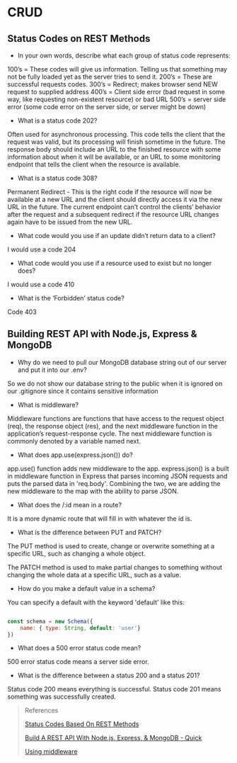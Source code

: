 # CRUD

## Status Codes on REST Methods

- In your own words, describe what each group of status code represents:

100’s = These codes will give us information. Telling us that something may not be fully loaded yet as the server tries to send it.
200’s = These are successful requests codes. 
300’s = Redirect; makes browser send NEW request to supplied address
400’s = Client side error (bad request in some way, like  requesting non-existent resource) or bad URL
500’s = server side error (some code error on the server side, or server might be down)


- What is a status code 202?

Often used for asynchronous processing. This code tells the client that the request was valid, but its processing will finish sometime in the future. The response body should include an URL to the finished resource with some information about when it will be available, or an URL to some monitoring endpoint that tells the client when the resource is available.

- What is a status code 308?

Permanent Redirect - This is the right code if the resource will now be available at a new URL and the client should directly access it via the new URL in the future. The current endpoint can’t control the clients’ behavior after the request and a subsequent redirect if the resource URL changes again have to be issued from the new URL.


- What code would you use if an update didn’t return data to a client?

I would use a code 204

- What code would you use if a resource used to exist but no longer does?

I would use a code 410

- What is the ‘Forbidden’ status code?

Code 403

## Building REST API with Node.js, Express & MongoDB


- Why do we need to pull our MongoDB database string out of our server and put it into our .env?

So we do not show our database string to the public when it is ignored on our .gitignore since it contains sensitive information

- What is middleware?

Middleware functions are functions that have access to the request object (req), the response object (res), and the next middleware function in the application’s request-response cycle. The next middleware function is commonly denoted by a variable named next.

- What does app.use(express.json()) do?

app.use() function adds new middleware to the app. express.json() is a built in middleware function in Express that parses incoming JSON requests and puts the parsed data in 'req.body'. Combining the two, we are adding the new middleware to the map with the ability to parse JSON. 

- What does the /:id mean in a route?

It is a more dynamic route that will fill in with whatever the id is.

- What is the difference between PUT and PATCH?

The PUT method is used to create, change or overwrite something at a specific URL, such as changing a whole object.

The PATCH method is used to make partial changes to something without changing the whole data at a specific URL, such as a value. 

- How do you make a default value in a schema?

You can specify a default with the keyword 'default' like this:

```javascript

const schema = new Schema({
    name: { type: String, default: 'user'}
})

```

- What does a 500 error status code mean?

500 error status code means a server side error. 

- What is the difference between a status 200 and a status 201?

Status code 200 means everything is successful. Status code 201 means something was successfully created. 

>References
>
>[Status Codes Based On REST Methods](https://www.moesif.com/blog/technical/api-design/Which-HTTP-Status-Code-To-Use-For-Every-CRUD-App/)
>
>[Build A REST API With Node.js, Express, & MongoDB - Quick](https://www.youtube.com/watch?v=fgTGADljAeg)
>
>[Using middleware](https://expressjs.com/en/guide/using-middleware.html)